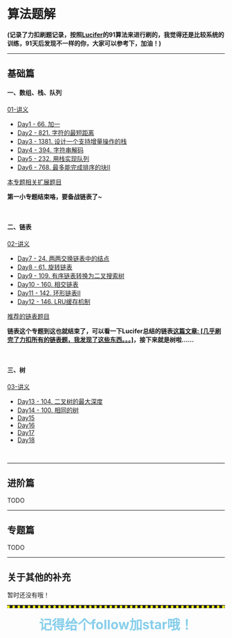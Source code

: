 # 算法题解

**(记录了力扣刷题记录，按照[Lucifer](https://github.com/azl397985856)的91算法来进行刷的，我觉得还是比较系统的训练，91天后发现不一样的你，大家可以参考下，加油！)**

<hr>


## 基础篇

#### 一、数组、栈、队列

[01-讲义](./lecture/01-讲义.md)

-   [Day1 - 66. 加一](./solution/基础/数组、栈、队列/Day1-66.加一.md)
-   [Day2 - 821. 字符的最短距离](./solution/基础/数组、栈、队列/Day2-821.字符的最短距离.md)
-   [Day3 - 1381. 设计一个支持增量操作的栈](./solution/基础/数组、栈、队列/Day3-1381.设计一个支持增量操作的栈.md)
-   [Day4 - 394. 字符串解码](./solution/基础/数组、栈、队列/Day4-394.字符串解码.md)
-   [Day5 - 232. 用栈实现队列](./solution/基础/数组、栈、队列/Day5-232.用栈实现队列.md)
-   [Day6 - 768. 最多能完成排序的块II](./solution/基础/数组、栈、队列/Day6-768.最多能完成排序的块II.md)

[本专题相关扩展题目](./solution/基础/数组、栈、队列/优质题目.md)

**第一小专题结束咯，要备战链表了~**

<br>

#### 二、链表

[02-讲义](./lecture/02-讲义.md)

-   [Day7 - 24. 两两交换链表中的结点](./solution/基础/链表/Day7-24.两两交换链表中的结点.md)
-   [Day8 - 61. 旋转链表](./solution/基础/链表/Day8-61.旋转链表.md)
-   [Day9 - 109. 有序链表转换为二叉搜索树](./solution/基础/链表/Day9-109.有序链表转换为二叉搜索树.md)
-   [Day10 - 160. 相交链表](./solution/基础/链表/Day10-160.相交链表.md)
-   [Day11 - 142. 环形链表II](./solution/基础/链表/Day11-142.环形链表II.md)
-   [Day12 - 146. LRU缓存机制](./solution/基础/链表/Day12-146.LRU缓存机制.md)

[推荐的链表题目](./solution/基础/链表/有关链表的推荐题目.md)

**链表这个专题到这也就结束了，可以看一下Lucifer总结的链表[这篇文章: [几乎刷完了力扣所有的链表题，我发现了这些东西。。。]](https://lucifer.ren/blog/2020/11/08/linked-list/)，接下来就是树啦......**

<br>

#### 三、树

[03-讲义](./lecture/03-讲义.md)

-   [Day13 - 104. 二叉树的最大深度](./solution/基础/树/Day13-104.二叉树的最大深度.md)
-   [Day14 - 100. 相同的树](./solution/基础/树/Day14-100.相同的树.md) 
-   [Day15]()
-   [Day16]()
-   [Day17]()
-   [Day18]()

<br>

<hr>

## 进阶篇

TODO

<hr>

## 专题篇

TODO

<hr>

## 关于其他的补充

暂时还没有哦！

<hr style="border-bottom: 6px dotted yellow;">

<center style="color: skyblue; font-size: 30px; font-weight: bold;">记得给个follow加star哦！</center>